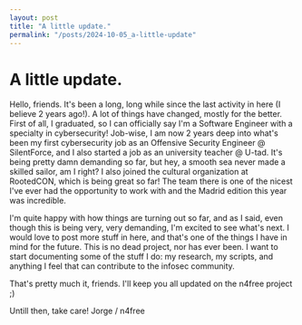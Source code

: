 ```yaml
---
layout: post
title: "A little update."
permalink: "/posts/2024-10-05_a-little-update"
---
```


# A little update.
Hello, friends.
It's been a long, long while since the last activity in here (I believe 2 years ago!). A lot of things have changed, mostly for the better. First of all, I graduated, so I can officially say I'm a Software Engineer with a specialty in cybersecurity! Job-wise, I am now 2 years deep into what's been my first cybersecurity job as an Offensive Security Engineer @ SilentForce, and I also started a job as an university teacher @ U-tad. It's being pretty damn demanding so far, but hey, a smooth sea never made a skilled sailor, am I right? I also joined the cultural organization at RootedCON, which is being great so far! The team there is one of the nicest I've ever had the opportunity to work with and the Madrid edition this year was incredible.

I'm quite happy with how things are turning out so far, and as I said, even though this is being very, very demanding, I'm excited to see what's next. I would love to post more stuff in here, and that's one of the things I have in mind for the future. This is no dead project, nor has ever been. I want to start documenting some of the stuff I do: my research, my scripts, and anything I feel that can contribute to the infosec community.

That's pretty much it, friends. I'll keep you all updated on the n4free project ;)

Untill then, take care!
Jorge / n4free

